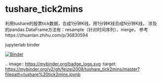 # tushare_tick2mins
利用tushare的股票tick数据，合成1分钟K线，用1分钟K线合成N分钟K线，
涉及的pandas.DataFrame方法有：resample（针对时间序列）、merge，
参考https://zhuanlan.zhihu.com/p/36830594

jupyterlab binder

[![Binder](https://mybinder.org/badge_logo.svg)](https://mybinder.org/v2/gh/feizei2008/tushare_tick2mins/master?filepath=tushare%20tick2mins.ipynb)

.. image:: https://mybinder.org/badge_logo.svg
 :target: https://mybinder.org/v2/gh/feizei2008/tushare_tick2mins/master?filepath=tushare%20tick2mins.ipynb
